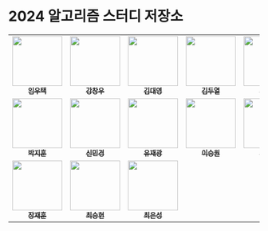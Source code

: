 # 2024 알고리즘 스터디 저장소

<table>
    <tr>
        <td align="center">
            <a href="https://github.com/Chaos0103">
                <img src="https://avatars.githubusercontent.com/Chaos0103" width="100px;" alt=""/>
                <br/>
                <sub>
                    <b>임우택</b>
                </sub>
            </a>
            <br/>
        </td>
        <td align="center">
            <a href="https://github.com/monam2">
                <img src="https://avatars.githubusercontent.com/monam2" width="100px;" alt=""/>
                <br/>
                <sub>
                    <b>강창우</b>
                </sub>
            </a>
            <br/>
        </td>
        <td align="center">
            <a href="https://github.com/mmalfoy">
                <img src="https://avatars.githubusercontent.com/mmalfoy" width="100px;" alt=""/>
                <br/>
                <sub>
                    <b>김대영</b>
                </sub>
            </a>
            <br/>
        </td>
        <td align="center">
            <a href="https://github.com/enduf7686">
                <img src="https://avatars.githubusercontent.com/enduf7686" width="100px;" alt=""/>
                <br/>
                <sub>
                    <b>김두열</b>
                </sub>
            </a>
            <br/>
        </td>
        <td align="center">
            <a href="https://github.com/MJ-Kor">
                <img src="https://avatars.githubusercontent.com/MJ-Kor" width="100px;" alt=""/>
                <br/>
                <sub>
                    <b>김민주</b>
                </sub>
            </a>
            <br/>
        </td>
        <td align="center">
            <a href="https://github.com/wonxxikim">
                <img src="https://avatars.githubusercontent.com/wonxxikim" width="100px;" alt=""/>
                <br/>
                <sub>
                    <b>김지원</b>
                </sub>
            </a>
            <br/>
        </td>
        <td align="center">
            <a href="https://github.com/chchaeun">
                <img src="https://avatars.githubusercontent.com/chchaeun" width="100px;" alt=""/>
                <br/>
                <sub>
                    <b>김채은</b>
                </sub>
            </a>
            <br/>
        </td>
        <td align="center">
            <a href="https://github.com/zzun73">
                <img src="https://avatars.githubusercontent.com/zzun73" width="100px;" alt=""/>
                <br/>
                <sub>
                    <b>남혁준</b>
                </sub>
            </a>
            <br/>
        </td>
    </tr>
    <tr>
        <td align="center">
            <a href="https://github.com/JiHunparkkk">
                <img src="https://avatars.githubusercontent.com/JiHunparkkk" width="100px;" alt=""/>
                <br/>
                <sub>
                    <b>박지훈</b>
                </sub>
            </a>
            <br/>
        </td>
        <td align="center">
            <a href="https://github.com/minggwen">
                <img src="https://avatars.githubusercontent.com/minggwen" width="100px;" alt=""/>
                <br/>
                <sub>
                    <b>신민경</b>
                </sub>
            </a>
            <br/>
        </td>
        <td align="center">
            <a href="https://github.com/JAEKWANG97">
                <img src="https://avatars.githubusercontent.com/JAEKWANG97" width="100px;" alt=""/>
                <br/>
                <sub>
                    <b>유재광</b>
                </sub>
            </a>
            <br/>
        </td>
        <td align="center">
            <a href="https://github.com/swLeesw">
                <img src="https://avatars.githubusercontent.com/swLeesw" width="100px;" alt=""/>
                <br/>
                <sub>
                    <b>이승원</b>
                </sub>
            </a>
            <br/>
        </td>
        <td align="center">
            <a href="https://github.com/Lee-JoungHyun">
                <img src="https://avatars.githubusercontent.com/Lee-JoungHyun" width="100px;" alt=""/>
                <br/>
                <sub>
                    <b>이중현</b>
                </sub>
            </a>
            <br/>
        </td>
        <td align="center">
            <a href="https://github.com/hellomatia">
                <img src="https://avatars.githubusercontent.com/hellomatia" width="100px;" alt=""/>
                <br/>
                <sub>
                    <b>이지표</b>
                </sub>
            </a>
            <br/>
        </td>
        <td align="center">
            <a href="https://github.com/hyeonhakyi">
                <img src="https://avatars.githubusercontent.com/hyeonhakyi" width="100px;" alt=""/>
                <br/>
                <sub>
                    <b>이학현</b>
                </sub>
            </a>
            <br/>
        </td>
        <td align="center">
            <a href="https://github.com/inhohyun">
                <img src="https://avatars.githubusercontent.com/inhohyun" width="100px;" alt=""/>
                <br/>
                <sub>
                    <b>인호현</b>
                </sub>
            </a>
            <br/>
        </td>
    </tr>
    <tr>
        <td align="center">
            <a href="https://github.com/JaeHunJang">
                <img src="https://avatars.githubusercontent.com/JaeHunJang" width="100px;" alt=""/>
                <br/>
                <sub>
                    <b>장재훈</b>
                </sub>
            </a>
            <br/>
        </td>
        <td align="center">
            <a href="https://github.com/cshyun7097">
                <img src="https://avatars.githubusercontent.com/cshyun7097" width="100px;" alt=""/>
                <br/>
                <sub>
                    <b>최승현</b>
                </sub>
            </a>
            <br/>
        </td>
        <td align="center">
            <a href="https://github.com/eunsung-choi">
                <img src="https://avatars.githubusercontent.com/eunsung-choi" width="100px;" alt=""/>
                <br/>
                <sub>
                    <b>최은성</b>
                </sub>
            </a>
            <br/>
        </td>
    </tr>
</table>
